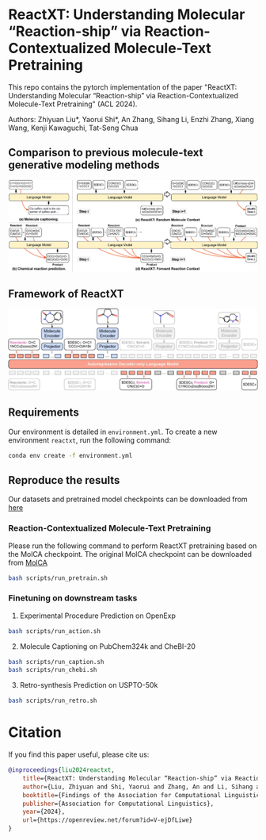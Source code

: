 # ReactXT: Understanding Molecular “Reaction-ship” via Reaction-Contextualized Molecule-Text Pretraining

This repo contains the pytorch implementation of the paper "ReactXT: Understanding Molecular “Reaction-ship” via Reaction-Contextualized Molecule-Text Pretraining" (ACL 2024).

Authors: Zhiyuan Liu*, Yaorui Shi*, An Zhang, Sihang Li, Enzhi Zhang, Xiang Wang, Kenji Kawaguchi, Tat-Seng Chua

## Comparison to previous molecule-text generative modeling methods

![fig1](./figures/comparison.jpg)


## Framework of ReactXT

![fig1](./figures/frameworks.jpg)


## Requirements

Our environment is detailed in `environment.yml`. To create a new environment `reactxt`, run the following command:

```bash
conda env create -f environment.yml
```

## Reproduce the results

Our datasets and pretrained model checkpoints can be downloaded from [here](https://osf.io/e68v4/files/osfstorage)

### Reaction-Contextualized Molecule-Text Pretraining

Please run the following command to perform ReactXT pretraining based on the MolCA checkpoint.
The original MolCA checkpoint can be downloaded from [MolCA](https://github.com/eltociear/MolCA)

```bash
bash scripts/run_pretrain.sh
```

### Finetuning on downstream tasks

1. Experimental Procedure Prediction on OpenExp

```bash
bash scripts/run_action.sh
```

2. Molecule Captioning on PubChem324k and CheBI-20

```bash
bash scripts/run_caption.sh
bash scripts/run_chebi.sh
```

3. Retro-synthesis Prediction on USPTO-50k

```bash
bash scripts/run_retro.sh
```


# Citation

If you find this paper useful, please cite us:

```bib
@inproceedings{liu2024reactxt,
    title={ReactXT: Understanding Molecular “Reaction-ship” via Reaction-Contextualized Molecule-Text Pretraining},
    author={Liu, Zhiyuan and Shi, Yaorui and Zhang, An and Li, Sihang and Zhang, Enzhi and Wang, Xiang and Kawaguchi, Kenji and Chua, Tat-Seng},
    booktitle={Findings of the Association for Computational Linguistics: {ACL} 2024},
    publisher={Association for Computational Linguistics},
    year={2024},
    url={https://openreview.net/forum?id=V-ejDfLiwe}
}
```

